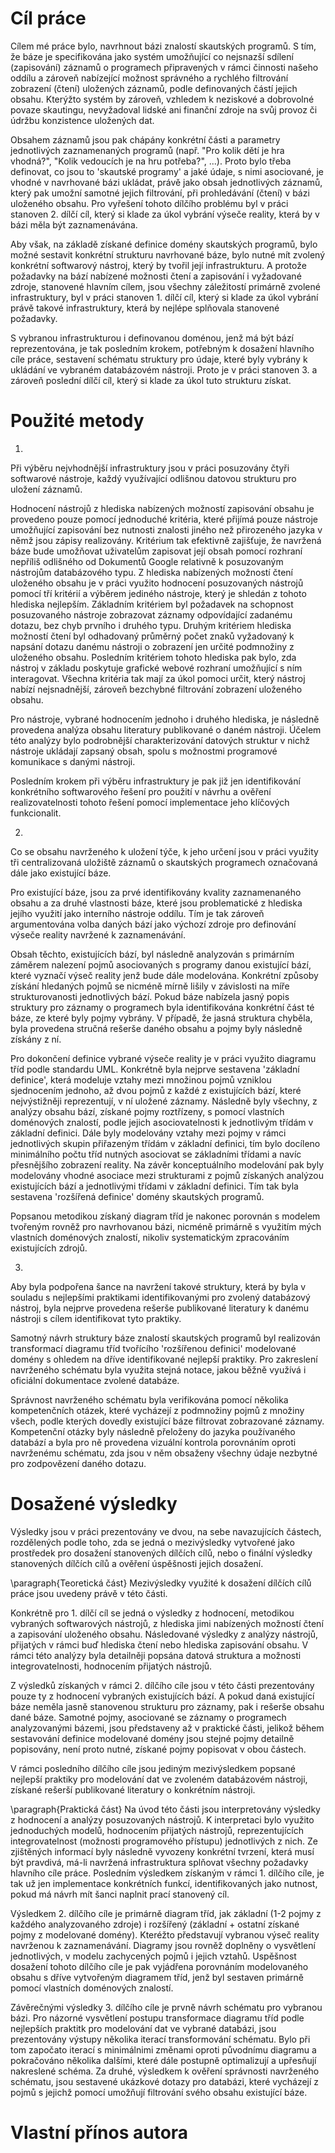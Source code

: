 
# Cíl práce
Cílem mé práce bylo, navrhnout bázi znalostí skautských programů. S tím, že báze je specifikována jako systém umožňující co nejsnazší sdílení (zapisování) záznamů o programech připravených v rámci činnosti našeho oddílu a zároveň nabízející možnost správného a rychlého filtrování zobrazení (čtení) uložených záznamů, podle definovaných částí jejich obsahu. Kterýžto systém by zároveň, vzhledem k neziskové a dobrovolné povaze skautingu, nevyžadoval lidské ani finanční zdroje na svůj provoz či údržbu konzistence uložených dat.

Obsahem záznamů jsou pak chápány konkrétní části a parametry jednotlivých zaznamenaných programů (např. "Pro kolik dětí je hra vhodná?", "Kolik vedoucích je na hru potřeba?", ...). 
Proto bylo třeba definovat, co jsou to 'skautské programy' a jaké údaje, s nimi asociované, je vhodné v navrhované bázi ukládat, právě jako obsah jednotlivých záznamů, který pak umožní samotné jejich filtrování, při prohledávání (čtení) v bázi uloženého obsahu. Pro vyřešení tohoto dílčího problému byl v práci stanoven 2. dílčí cíl, který si klade za úkol vybrání výseče reality, která by v bázi měla být zaznamenávána.

Aby však, na základě získané definice domény skautských programů, bylo možné sestavit konkrétní strukturu navrhované báze, bylo nutné mít zvolený konkrétní softwarový nástroj, který by tvořil její infrastrukturu.
A protože požadavky na bází nabízené možnosti čtení a zapisování i vyžadované zdroje, stanovené hlavním cílem, jsou všechny záležitostí primárně zvolené infrastruktury, byl v práci stanoven 1. dílčí cíl, který si klade za úkol vybrání právě takové infrastruktury, která by nejlépe splňovala stanovené požadavky.

S vybranou infrastrukturou i definovanou doménou, jenž má být bází reprezentována, je tak posledním krokem, potřebným k dosažení hlavního cíle práce, sestavení schématu struktury pro údaje, které byly vybrány k ukládání ve vybraném databázovém nástroji. Proto je v práci stanoven 3. a zároveň poslední dílčí cíl, který si klade za úkol tuto strukturu získat.
# Použité metody
1.
Při výběru nejvhodnější infrastruktury jsou v práci posuzovány čtyři softwarové nástroje, každý využívající odlišnou datovou strukturu pro uložení záznamů.

Hodnocení nástrojů z hlediska nabízených možností zapisování obsahu je provedeno pouze pomocí jednoduché kritéria, které přijímá pouze nástroje umožňující zapisování bez nutnosti znalosti jiného než přirozeného jazyka v němž jsou zápisy realizovány. Kritérium tak efektivně zajišťuje, že navržená báze bude umožňovat uživatelům zapisovat její obsah pomocí rozhraní nepříliš odlišného od Dokumentů Google relativně k posuzovaným nástrojům databázového typu.
Z hlediska nabízených možností čtení uloženého obsahu je v práci využito hodnocení posuzovaných nástrojů pomocí tří kritérií a výběrem jediného nástroje, který je shledán z tohoto hlediska nejlepším. Základním kritériem byl požadavek na schopnost posuzovaného nástroje zobrazovat záznamy odpovídající zadanému dotazu, bez chyb prvního i druhého typu. Druhým kritériem hlediska možností čtení byl odhadovaný průměrný počet znaků vyžadovaný k napsání dotazu danému nástroji o zobrazení jen určité podmnožiny z uloženého obsahu. Posledním kritériem tohoto hlediska pak bylo, zda nástroj v základu poskytuje grafické webové rozhraní umožňující s ním interagovat.
Všechna kritéria tak mají za úkol pomoci určit, který nástroj nabízí nejsnadnější, zároveň bezchybné filtrování zobrazení uloženého obsahu.

Pro nástroje, vybrané hodnocením jednoho i druhého hlediska, je následně provedena analýza obsahu literatury publikované o daném nástroji. Účelem této analýzy bylo podrobnější charakterizování datových struktur v nichž nástroje ukládají zapsaný obsah, spolu s možnostmi programové komunikace s danými nástroji.

Posledním krokem při výběru infrastruktury je pak již jen identifikování konkrétního softwarového řešení pro použití v návrhu a ověření realizovatelnosti tohoto řešení pomocí implementace jeho klíčových funkcionalit.

2.
Co se obsahu navrženého k uložení týče, k jeho určení jsou v práci využity tři centralizovaná uložiště záznamů o skautských programech označovaná dále jako existující báze.

Pro existující báze, jsou za prvé identifikovány kvality zaznamenaného obsahu a za druhé vlastnosti báze, které jsou problematické z hlediska jejího využití jako interního nástroje oddílu. Tím je tak zároveň argumentována volba daných bází jako výchozí zdroje pro definování výseče reality navržené k zaznamenávání.

Obsah těchto, existujících bází, byl následně analyzován s primárním záměrem nalezení pojmů asociovaných s programy danou existující bází, které vyznačí výseč reality jenž bude dále modelována. 
Konkrétní způsoby získání hledaných pojmů se nicméně mírně lišily v závislosti na míře strukturovanosti jednotlivých bází. Pokud báze nabízela jasný popis struktury pro záznamy o programech byla identifikována konkrétní část té báze, ze které byly pojmy vybrány. V případě, že jasná struktura chyběla, byla provedena stručná rešerše daného obsahu a pojmy byly následně získány z ní.

Pro dokončení definice vybrané výseče reality je v práci využito diagramu tříd podle standardu UML. 
Konkrétně byla nejprve sestavena 'základní definice', která modeluje vztahy mezi množinou pojmů vzniklou sjednocením jednoho, až dvou pojmů z každé z existujících bází, které nejvýstižněji reprezentují, v ní uložené záznamy.
Následně byly všechny, z analýzy obsahu bází, získané pojmy roztřízeny, s pomocí vlastních doménových znalostí, podle jejich asociovatelnosti k jednotlivým třídám v základní definici. Dále byly modelovány vztahy mezi pojmy v rámci jednotlivých skupin přiřazeným třídám v základní definici, tím bylo docíleno minimálního počtu tříd nutných asociovat se základními třídami a navíc přesnějšího zobrazení reality. 
Na závěr konceptuálního modelování pak byly modelovány vhodné asociace mezi strukturami z pojmů získaných analýzou existujících bází a jednotlivými třídami v základní definici. Tím tak byla sestavena 'rozšířená definice' domény skautských programů.

Popsanou metodikou získaný diagram tříd je nakonec porovnán s modelem tvořeným rovněž pro navrhovanou bázi, nicméně primárně s využitím mých vlastních doménových znalostí, nikoliv systematickým zpracováním existujících zdrojů.

3.
Aby byla podpořena šance na navržení takové struktury, která by byla v souladu s nejlepšími praktikami identifikovanými pro zvolený databázový nástroj, byla nejprve provedena rešerše publikované literatury k danému nástroji s cílem identifikovat tyto praktiky. 

Samotný návrh struktury báze znalostí skautských programů byl realizován transformací diagramu tříd tvořícího 'rozšířenou definici' modelované domény s ohledem na dříve identifikované nejlepší praktiky. Pro zakreslení navrženého schématu byla využita stejná notace, jakou běžně využívá i oficiální dokumentace zvolené databáze.

Správnost navrženého schématu byla verifikována pomocí několika kompetenčních otázek, které vycházejí z podmnožiny pojmů z množiny všech, podle kterých dovedly existující báze filtrovat zobrazované záznamy. Kompetenční otázky byly následně přeloženy do jazyka používaného databází a byla pro ně provedena vizuální kontrola porovnáním oproti navrženému schématu, zda jsou v něm obsaženy všechny údaje nezbytné pro zodpovězení daného dotazu.


# Dosažené výsledky
Výsledky jsou v práci prezentovány ve dvou, na sebe navazujících částech, rozdělených podle toho, zda se jedná o mezivýsledky vytvořené jako prostředek pro dosažení stanovených dílčích cílů, nebo o finální výsledky stanovených dílčích cílů a ověření úspěšnosti jejich dosažení.

\paragraph{Teoretická část} Mezivýsledky využité k dosažení dílčích cílů práce jsou uvedeny právě v této části.

Konkrétně pro 1. dílčí cíl se jedná o výsledky z hodnocení, metodikou vybraných softwarových nástrojů, z hlediska jimi nabízených možností čtení a zapisování uloženého obsahu. Následované výsledky z analýzy nástrojů, přijatých v rámci buď hlediska čtení nebo hlediska zapisování obsahu. V rámci této analýzy byla detailněji popsána datová struktura a možnosti integrovatelnosti, hodnocením přijatých nástrojů.

Z výsledků získaných v rámci 2. dílčího cíle jsou v této části prezentovány pouze ty z hodnocení vybraných existujících bází. A pokud daná existující báze neměla jasně stanovenou strukturu pro záznamy, pak i rešerše obsahu dané báze. 
Samotné pojmy, asociované se záznamy o programech analyzovanými bázemi, jsou představeny až v praktické části, jelikož během sestavování definice modelované domény jsou stejné pojmy detailně popisovány, není proto nutné, získané pojmy popisovat v obou částech.

V rámci posledního dílčího cíle jsou jediným mezivýsledkem popsané nejlepší praktiky pro modelování dat ve zvoleném databázovém nástroji, získané rešerší publikované literatury o konkrétním nástroji.

\paragraph{Praktická část} Na úvod této části jsou interpretovány výsledky z hodnocení a analýzy posuzovaných nástrojů. K interpretaci bylo využito jednoduchých modelů, hodnocením přijatých nástrojů, reprezentujících integrovatelnost (možnosti programového přístupu) jednotlivých z nich. Ze zjištěných informací byly následně vyvozeny konkrétní tvrzení, která musí být pravdivá, má-li navržená infrastruktura splňovat všechny požadavky hlavního cíle práce.
Posledním výsledkem získaným v rámci 1. dílčího cíle, je tak už jen implementace konkrétních funkcí, identifikovaných jako nutnost, pokud má návrh mít šanci naplnit prací stanovený cíl. 

Výsledkem 2. dílčího cíle je primárně diagram tříd, jak základní (1-2 pojmy z každého analyzovaného zdroje) i rozšířený (základní + ostatní získané pojmy z modelované domény). Kteréžto představují vybranou výseč reality navrženou k zaznamenávání. Diagramy jsou rovněž doplněny o vysvětlení jednotlivých, v modelu zachycených pojmů i jejich vztahů.
Uspěšnost dosažení tohoto dílčího cíle je pak vyjádřena porovnáním modelovaného obsahu s dříve vytvořeným diagramem tříd, jenž byl sestaven primárně pomocí vlastních doménových znalostí. 

Závěrečnými výsledky 3. dílčího cíle je prvně návrh schématu pro vybranou bázi. Pro názorné vysvětlení postupu transformace diagramu tříd podle nejlepších praktitk pro modelování dat ve vybrané databázi, jsou prezentovány výstupy několika iterací transformování schématu. Bylo při tom započato iterací s minimálnimi změnami oproti původnímu diagramu a pokračováno několika dalšími, které dále postupně optimalizují a upřesňují nakreslené schéma.
Za druhé, výsledkem k ověření správnosti navrženého schématu, jsou sestavené ukázkové dotazy pro databázi, které vycházejí z pojmů s jejichž pomocí umožňují filtrování svého obsahu existující báze.


# Vlastní přínos autora

